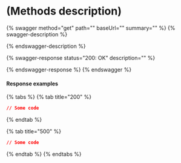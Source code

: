 # (Methods description)

{% swagger method="get" path="" baseUrl="" summary="" %}
{% swagger-description %}

{% endswagger-description %}

{% swagger-response status="200: OK" description="" %}

{% endswagger-response %}
{% endswagger %}



#### Response examples

{% tabs %}
{% tab title="200" %}
```json
// Some code
```
{% endtab %}

{% tab title="500" %}
```json
// Some code
```
{% endtab %}
{% endtabs %}

